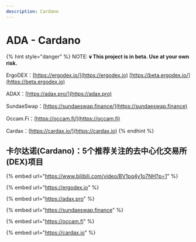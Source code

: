 ```yaml
---
description: Cardano
---
```


# ADA - Cardano

{% hint style="danger" %}
NOTE: **💀 This project is in beta. Use at your own risk.** 

ErgoDEX：[https://ergodex.io/](https://ergodex.io) [https://beta.ergodex.io/](https://beta.ergodex.io)

ADAX：[https://adax.pro/](https://adax.pro)

SundaeSwap：[https://sundaeswap.finance/](https://sundaeswap.finance)

Occam.Fi：[https://occam.fi/](https://occam.fi)

Cardax：[https://cardax.io/](https://cardax.io)
{% endhint %}

## 卡尔达诺(Cardano)：5个推荐关注的去中心化交易所(DEX)项目

{% embed url="https://www.bilibili.com/video/BV1pq4y1o7NH?p=1" %}

{% embed url="https://ergodex.io" %}

{% embed url="https://adax.pro" %}

{% embed url="https://sundaeswap.finance" %}

{% embed url="https://occam.fi" %}

{% embed url="https://cardax.io" %}
